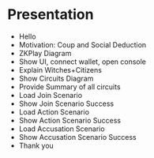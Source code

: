 # Presentation

* Hello
* Motivation: Coup and Social Deduction
* ZKPlay Diagram
* Show UI, connect wallet, open console
* Explain Witches+Citizens
* Show Circuits Diagram
* Provide Summary of all circuits
* Load Join Scenario
* Show Join Scenario Success
* Load Action Scenario
* Show Action Scenario Success
* Load Accusation Scenario
* Show Accusation Scenario Success
* Thank you